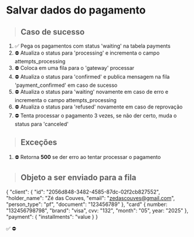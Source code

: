 # Salvar dados do pagamento

> ## Caso de sucesso

1. ✅ Pega os pagamentos com status 'waiting' na tabela payments
2. ⛔ Atualiza o status para 'processing' e incrementa o campo attempts_processing
3. ⛔ Coloca em uma fila para o 'gateway' processar
4. ⛔ Atualiza o status para 'confirmed' e publica mensagem na fila 'payment_confirmed' em caso de sucesso
5. ⛔ Atualiza o status para 'waiting' novamente em caso de erro e incrementa o campo attempts_processing
6. ⛔ Atualiza o status para 'refused' novamente em caso de reprovação
7. ⛔ Tenta processar o pagamento 3 vezes, se não der certo, muda o status para 'canceled'

> ## Exceções
1. ⛔ Retorna **500** se der erro ao tentar processar o pagamento


> ## Objeto a ser enviado para a fila
{
    "client": {
    "id": "2056d848-3482-4585-87dc-02f2cb827552",
    "holder_name": "Zé das Couves,
    "email": "zedascouves@gmail.com",
    "person_type": "pf",
    "document": "123456789"
    },
    "card" {
        number: "132456798798",
        "brand": "visa",
        cvv: "132",
        "month": "05",
        year: "2025"
    },
    "payment": {
        "installments": "value
    }
}

✅
⛔
